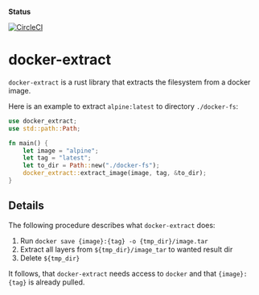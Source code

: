 **Status**

[![CircleCI](https://circleci.com/gh/fishi0x01/docker-extract.svg?style=svg)](https://circleci.com/gh/fishi0x01/docker-extract)

# docker-extract

`docker-extract` is a rust library that extracts the filesystem from a docker image. 

Here is an example to extract `alpine:latest` to directory `./docker-fs`:
```rust
use docker_extract;
use std::path::Path;

fn main() {
    let image = "alpine";
    let tag = "latest";
    let to_dir = Path::new("./docker-fs");
    docker_extract::extract_image(image, tag, &to_dir);
}
```

## Details

The following procedure describes what `docker-extract` does:

1. Run `docker save {image}:{tag} -o {tmp_dir}/image.tar`
2. Extract all layers from `${tmp_dir}/image_tar` to wanted result dir
3. Delete `${tmp_dir}`

It follows, that `docker-extract` needs access to `docker` and that `{image}:{tag}` is already pulled.
